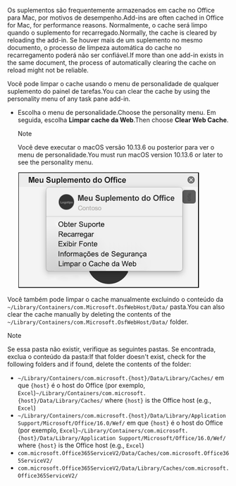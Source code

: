 <span data-ttu-id="ac15c-101">Os suplementos são frequentemente armazenados em cache no Office para Mac, por motivos de desempenho.</span><span class="sxs-lookup"><span data-stu-id="ac15c-101">Add-ins are often cached in Office for Mac, for performance reasons.</span></span> <span data-ttu-id="ac15c-102">Normalmente, o cache será limpo quando o suplemento for recarregado.</span><span class="sxs-lookup"><span data-stu-id="ac15c-102">Normally, the cache is cleared by reloading the add-in.</span></span> <span data-ttu-id="ac15c-103">Se houver mais de um suplemento no mesmo documento, o processo de limpeza automática do cache no recarregamento poderá não ser confiável.</span><span class="sxs-lookup"><span data-stu-id="ac15c-103">If more than one add-in exists in the same document, the process of automatically clearing the cache on reload might not be reliable.</span></span>

<span data-ttu-id="ac15c-104">Você pode limpar o cache usando o menu de personalidade de qualquer suplemento do painel de tarefas.</span><span class="sxs-lookup"><span data-stu-id="ac15c-104">You can clear the cache by using the personality menu of any task pane add-in.</span></span>
- <span data-ttu-id="ac15c-105">Escolha o menu de personalidade.</span><span class="sxs-lookup"><span data-stu-id="ac15c-105">Choose the personality menu.</span></span> <span data-ttu-id="ac15c-106">Em seguida, escolha **Limpar cache da Web**.</span><span class="sxs-lookup"><span data-stu-id="ac15c-106">Then choose **Clear Web Cache**.</span></span>
    > [!NOTE]
    > <span data-ttu-id="ac15c-107">Você deve executar o macOS versão 10.13.6 ou posterior para ver o menu de personalidade.</span><span class="sxs-lookup"><span data-stu-id="ac15c-107">You must run macOS version 10.13.6 or later to see the personality menu.</span></span>
    
    ![Captura de tela da opção Limpar cache da Web no menu personalidade.](../images/mac-clear-cache-menu.png)

<span data-ttu-id="ac15c-109">Você também pode limpar o cache manualmente excluindo o conteúdo da `~/Library/Containers/com.Microsoft.OsfWebHost/Data/` pasta.</span><span class="sxs-lookup"><span data-stu-id="ac15c-109">You can also clear the cache manually by deleting the contents of the `~/Library/Containers/com.Microsoft.OsfWebHost/Data/` folder.</span></span>

> [!NOTE]
> <span data-ttu-id="ac15c-110">Se essa pasta não existir, verifique as seguintes pastas. Se encontrada, exclua o conteúdo da pasta:</span><span class="sxs-lookup"><span data-stu-id="ac15c-110">If that folder doesn't exist, check for the following folders and if found, delete the contents of the folder:</span></span>
>    - <span data-ttu-id="ac15c-111">`~/Library/Containers/com.microsoft.{host}/Data/Library/Caches/` em que `{host}` é o host do Office (por exemplo, `Excel`)</span><span class="sxs-lookup"><span data-stu-id="ac15c-111">`~/Library/Containers/com.microsoft.{host}/Data/Library/Caches/` where `{host}` is the Office host (e.g., `Excel`)</span></span>
>    - <span data-ttu-id="ac15c-112">`~/Library/Containers/com.microsoft.{host}/Data/Library/Application Support/Microsoft/Office/16.0/Wef/` em que `{host}` é o host do Office (por exemplo, `Excel`)</span><span class="sxs-lookup"><span data-stu-id="ac15c-112">`~/Library/Containers/com.microsoft.{host}/Data/Library/Application Support/Microsoft/Office/16.0/Wef/` where `{host}` is the Office host (e.g., `Excel`)</span></span>
>    - `com.microsoft.Office365ServiceV2/Data/Caches/com.microsoft.Office365ServiceV2/`
>    - `com.microsoft.Office365ServiceV2/Data/Library/Caches/com.microsoft.Office365ServiceV2/`
